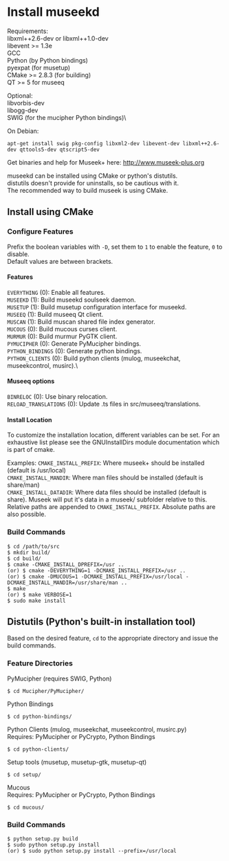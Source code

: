 # Install museekd

Requirements:\
libxml++2.6-dev or libxml++1.0-dev\
libevent >= 1.3e\
GCC\
Python (by Python bindings)\
pyexpat (for musetup)\
CMake >= 2.8.3 (for building)\
QT >= 5 for museeq

Optional:\
libvorbis-dev\
libogg-dev\
SWIG (for the mucipher Python bindings)\

On Debian:
```shell
apt-get install swig pkg-config libxml2-dev libevent-dev libxml++2.6-dev qttools5-dev qtscript5-dev
```

Get binaries and help for Museek+ here: http://www.museek-plus.org


museekd can be installed using CMake or python's distutils.\
distutils doesn't provide for uninstalls, so be cautious with it.\
The recommended way to build museek is using CMake.

## Install using CMake

### Configure Features

Prefix the boolean variables with `-D`, set them to `1` to enable the feature, `0` to disable.\
Default values are between brackets.

#### Features
`EVERYTHING` (0): Enable all features.\
`MUSEEKD` (1): Build museekd soulseek daemon.\
`MUSETUP` (1): Build musetup configuration interface for museekd.\
`MUSEEQ` (1):  Build museeq Qt client.\
`MUSCAN` (1):  Build muscan shared file index generator.\
`MUCOUS` (0):  Build mucous curses client.\
`MURMUR` (0):  Build murmur PyGTK client.\
`PYMUCIPHER` (0):      Generate PyMucipher bindings.\
`PYTHON_BINDINGS` (0): Generate python bindings.\
`PYTHON_CLIENTS` (0):  Build python clients (mulog, museekchat, museekcontrol, musirc).\

#### Museeq options
  `BINRELOC` (0): Use binary relocation.\
  `RELOAD_TRANSLATIONS` (0): Update .ts files in src/museeq/translations.

#### Install Location

To customize the installation location, different variables can be set. For an exhaustive list please see the GNUInstallDirs module documentation which is part of cmake.

Examples:
`CMAKE_INSTALL_PREFIX`: Where museek+ should be installed (default is /usr/local)\
`CMAKE_INSTALL_MANDIR`: Where man files should be installed (default is share/man)\
`CMAKE_INSTALL_DATADIR`: Where data files should be installed (default is share). Museek will put it's data in a museek/ subfolder relative to this.\
Relative paths are appended to `CMAKE_INSTALL_PREFIX`. Absolute paths are also possible.

### Build Commands

```shell
$ cd /path/to/src
$ mkdir build/
$ cd build/
$ cmake -CMAKE_INSTALL_DPREFIX=/usr ..
(or) $ cmake -DEVERYTHING=1 -DCMAKE_INSTALL_PREFIX=/usr ..
(or) $ cmake -DMUCOUS=1 -DCMAKE_INSTALL_PREFIX=/usr/local -DCMAKE_INSTALL_MANDIR=/usr/share/man ..
$ make
(or) $ make VERBOSE=1
$ sudo make install
```

## Distutils (Python's built-in installation tool)

Based on the desired feature, `cd` to the appropriate directory and issue the build commands.

### Feature Directories

PyMucipher (requires SWIG, Python)
```shell
$ cd Mucipher/PyMucipher/
```
Python Bindings
```shell
$ cd python-bindings/
```
Python Clients (mulog, museekchat, museekcontrol, musirc.py)\
Requires: PyMucipher or PyCrypto, Python Bindings
```shell
$ cd python-clients/
```
Setup tools (musetup, musetup-gtk, musetup-qt)
```shell
$ cd setup/
```
Mucous\
Requires: PyMucipher or PyCrypto, Python Bindings
```shell
$ cd mucous/
```

### Build Commands

```shell
$ python setup.py build
$ sudo python setup.py install
(or) $ sudo python setup.py install --prefix=/usr/local
```
